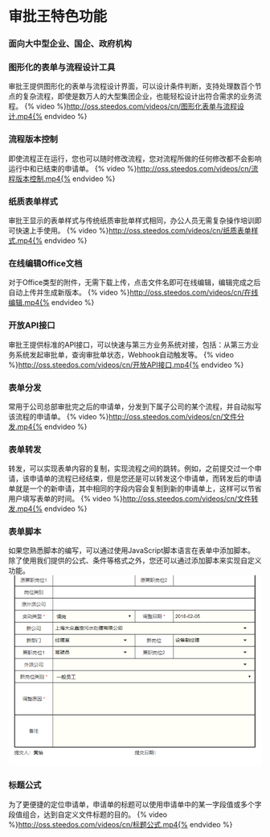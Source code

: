 # 审批王特色功能
### 面向大中型企业、国企、政府机构

### 图形化的表单与流程设计工具
审批王提供图形化的表单与流程设计界面，可以设计条件判断，支持处理数百个节点的复杂流程，即使是数万人的大型集团企业，也能轻松设计出符合需求的业务流程。
{% video %}http://oss.steedos.com/videos/cn/图形化表单与流程设计.mp4{% endvideo %}

### 流程版本控制
即使流程正在运行，您也可以随时修改流程，您对流程所做的任何修改都不会影响运行中和已结束的申请单。
{% video %}http://oss.steedos.com/videos/cn/流程版本控制.mp4{% endvideo %}
### 纸质表单样式
审批王显示的表单样式与传统纸质审批单样式相同，办公人员无需复杂操作培训即可快速上手使用。
{% video %}http://oss.steedos.com/videos/cn/纸质表单样式.mp4{% endvideo %}
### 在线编辑Office文档
对于Office类型的附件，无需下载上传，点击文件名即可在线编辑，编辑完成之后自动上传并生成新版本。
{% video %}http://oss.steedos.com/videos/cn/在线编辑.mp4{% endvideo %}
### 开放API接口
审批王提供标准的API接口，可以快速与第三方业务系统对接，包括：从第三方业务系统发起审批单，查询审批单状态，Webhook自动触发等。
{% video %}http://oss.steedos.com/videos/cn/开放API接口.mp4{% endvideo %}
### 表单分发
常用于公司总部审批完之后的申请单，分发到下属子公司的某个流程，并自动拟写该流程的申请单。
{% video %}http://oss.steedos.com/videos/cn/文件分发.mp4{% endvideo %}
### 表单转发
转发，可以实现表单内容的复制，实现流程之间的跳转。例如，之前提交过一个申请，该申请单的流程已经结束，但是您还是可以转发这个申请单，而转发后的申请单就是一个的新申请，其中相同的字段内容会复制到新的申请单上，这样可以节省用户填写表单的时间。
{% video %}http://oss.steedos.com/videos/cn/文件转发.mp4{% endvideo %}
### 表单脚本
如果您熟悉脚本的编写，可以通过使用JavaScript脚本语言在表单中添加脚本。除了使用我们提供的公式、条件等格式之外，您还可以通过添加脚本来实现自定义功能。
![](images/1.gif)
### 标题公式
为了更便捷的定位申请单，申请单的标题可以使用申请单中的某一字段值或多个字段值组合，达到自定义文件标题的目的。
{% video %}http://oss.steedos.com/videos/cn/标题公式.mp4{% endvideo %}
